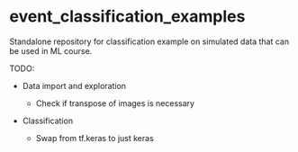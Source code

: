 # event_classification_examples
Standalone repository for classification example on simulated data that can be used in ML course.

TODO:
* Data import and exploration
    * Check if transpose of images is necessary

* Classification
    * Swap from tf.keras to just keras
